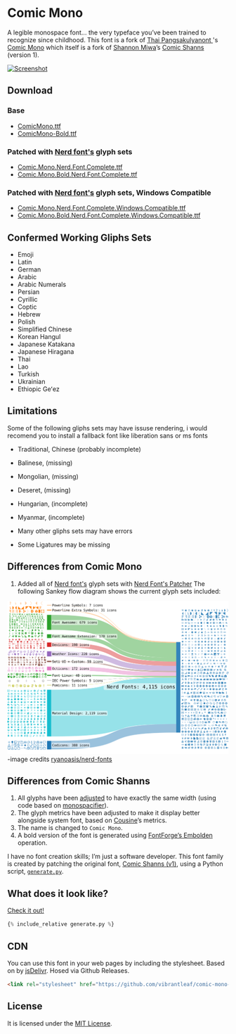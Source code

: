 # Comic Mono
A legible monospace font... the very typeface you’ve been trained to recognize since childhood. This font is a fork of [Thai Pangsakulyanont ](https://github.com/dtinth)'s [Comic Mono](https://github.com/dtinth/comic-mono-font) which itself is a fork of [Shannon Miwa](https://github.com/shannpersand)’s [Comic Shanns](https://github.com/shannpersand/comic-shanns) (version 1).

<p class="website-hidden">
  <a href="https://dtinth.github.io/comic-mono-font/">
    <img src="https://repository-images.githubusercontent.com/164606802/cd83d680-894c-11e9-83f7-c353c70df1cb" alt="Screenshot">
  </a>
</p>

## Download
### Base
- [ComicMono.ttf](https://dtinth.github.io/comic-mono-font/ComicMono.ttf)
- [ComicMono-Bold.ttf](https://dtinth.github.io/comic-mono-font/ComicMono-Bold.ttf)

### Patched with [Nerd font's](https://github.com/dtinth/comic-mono-font) glyph sets
- [Comic.Mono.Nerd.Font.Complete.ttf](https://github.com/vibrantleaf/comic-mono-font-NF/releases/download/2022-12-3/Comic.Mono.Nerd.Font.Complete.ttf)
- [Comic.Mono.Bold.Nerd.Font.Complete.ttf](https://github.com/vibrantleaf/comic-mono-font-NF/releases/download/2022-12-3/Comic.Mono.Bold.Nerd.Font.Complete.ttf)

### Patched with [Nerd font's](https://github.com/dtinth/comic-mono-font) glyph sets, Windows Compatible 
- [Comic.Mono.Nerd.Font.Complete.Windows.Compatible.ttf](https://github.com/vibrantleaf/comic-mono-font-NF/releases/download/2022-12-3/Comic.Mono.Nerd.Font.Complete.Windows.Compatible.ttf)
- [Comic.Mono.Bold.Nerd.Font.Complete.Windows.Compatible.ttf](https://github.com/vibrantleaf/comic-mono-font-NF/releases/download/2022-12-3/Comic.Mono.Bold.Nerd.Font.Complete.Windows.Compatible.ttf)

## Confermed Working Gliphs Sets
- Emoji
- Latin
- German
- Arabic
- Arabic Numerals
- Persian
- Cyrillic
- Coptic
- Hebrew
- Polish
- Simplified Chinese
- Korean Hangul
- Japanese Katakana
- Japanese Hiragana
- Thai
- Lao
- Turkish
- Ukrainian
- Ethiopic Geʻez

## Limitations 
Some of the following gliphs sets may have issuse rendering, i would recomend you to install a fallback font like liberation sans or ms fonts
- Traditional, Chinese (probably incomplete)
- Balinese, (missing)
- Mongolian, (missing)
- Deseret, (missing)
- Hungarian, (incomplete)
- Myanmar, (incomplete)

- Many other gliphs sets may have errors
- Some Ligatures may be missing

## Differences from Comic Mono
1. Added all of [Nerd font's](https://github.com/dtinth/comic-mono-font) glyph sets with [Nerd Font's Patcher](https://github.com/NerdFonts/patcher)
The following Sankey flow diagram shows the current glyph sets included:

![Sankey flow diagram showing the current glyph sets included](https://raw.githubusercontent.com/ryanoasis/nerd-fonts/master/images/sankey-glyphs-combined-diagram.svg) -image credits [ryanoasis/nerd-fonts](https://github.com/ryanoasis/nerd-fonts)

## Differences from Comic Shanns
1. All glyphs have been [adjusted](https://www.reddit.com/r/programming/comments/kj0prs/comic_mono_font/ghc7krt/?utm_source=reddit&utm_medium=web2x&context=3) to have exactly the same width (using code based on [monospacifier](https://github.com/cpitclaudel/monospacifier)).
2. The glyph metrics have been adjusted to make it display better alongside system font, based on [Cousine](https://fonts.google.com/specimen/Cousine)’s metrics.
3. The name is changed to `Comic Mono`.
4. A bold version of the font is generated using [FontForge’s Embolden](https://fontforge.github.io/Styles.html#Embolden) operation.

I have no font creation skills; I’m just a software developer. This font family is created by patching the original font, [Comic Shanns (v1)](https://github.com/shannpersand/comic-shanns), using a Python script, [`generate.py`](generate.py).

## What does it look like?
<p class="website-hidden">
  <a href="https://dtinth.github.io/comic-mono-font/#what-does-it-look-like">
    Check it out!
  </a>
</p>

```python
{% include_relative generate.py %}
```

## CDN
You can use this font in your web pages by including the stylesheet. Based on by [jsDelivr](https://www.jsdelivr.com/package/npm/comic-mono). Hosed via Github Releases. 
```html
<link rel="stylesheet" href="https://github.com/vibrantleaf/comic-mono-font-NF/releases/download/2022-12-3/comic-mono-font-NF.css">
```

## License
It is licensed under the [MIT License](LICENSE).
